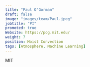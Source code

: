 ```yaml
---
title: "Paul O'Gorman"
draft: false
image: "images/team/Paul.jpeg"
jobtitle: "PI"
promoted: true
Website: https://pog.mit.edu/
weight: 7
position: Moist Convection
tags: [Atmosphere, Machine Learning]
---
```



MIT
